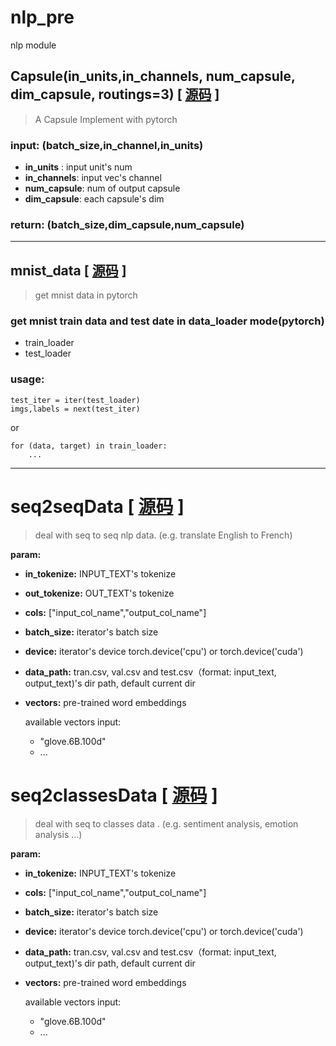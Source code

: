 # nlp_pre
nlp module

## Capsule(in_units,in_channels, num_capsule, dim_capsule, routings=3) \[ [源码](capsule.py) \]
> A Capsule Implement with pytorch

### input: (batch_size,in_channel,in_units)
- **in_units**   : input unit's num
- **in_channels**: input vec's channel
- **num_capsule**: num of output capsule
- **dim_capsule**: each capsule's dim
### return: (batch_size,dim_capsule,num_capsule)
***

## mnist_data \[ [源码](mnist_data.py) \]
> get mnist data in pytorch
### get mnist train data and test date in data_loader mode(pytorch)
- train_loader
- test_loader
### usage:
```
test_iter = iter(test_loader)
imgs,labels = next(test_iter)
```
or 
```
for (data, target) in train_loader:
    ...
```
***

# seq2seqData \[ [源码](seq2seq_data.py) \]
> deal with seq to seq nlp data. (e.g. translate English to French)

**param:**
  - **in_tokenize:**    INPUT_TEXT's tokenize
  - **out_tokenize:**   OUT_TEXT's tokenize
  - **cols:**           ["input_col_name","output_col_name"]
  - **batch_size:**     iterator's batch size
  - **device:**         iterator's device torch.device('cpu') or torch.device('cuda')
  - **data_path:**      tran.csv, val.csv and test.csv（format:  input_text, output_text)'s dir path, default current dir
  - **vectors:**        pre-trained word embeddings
    
    available vectors input:
      - "glove.6B.100d"
      - ...

# seq2classesData \[ [源码](seq2classes_data.py) \]
> deal with seq to classes data . (e.g. sentiment analysis, emotion analysis ...)

**param:**
  - **in_tokenize:**    INPUT_TEXT's tokenize
  - **cols:**           ["input_col_name","output_col_name"]
  - **batch_size:**     iterator's batch size
  - **device:**         iterator's device torch.device('cpu') or torch.device('cuda')
  - **data_path:**      tran.csv, val.csv and test.csv（format:  input_text, output_text)'s dir path, default current dir
  - **vectors:**        pre-trained word embeddings
    
    available vectors input:
      - "glove.6B.100d"
      - ...